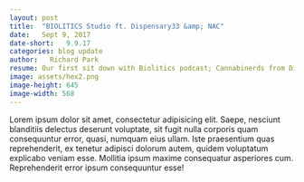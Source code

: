```yaml
---
layout: post
title:  "BIOLITICS Studio ft. Dispensary33 &amp; NAC"
date:   Sept 9, 2017
date-short:   9.9.17
categories: blog update
author:   Richard Park
resume: Our first sit down with Biolitics podcast; Cannabinerds from Dispensary33 and New Age Care.
image: assets/hex2.png
image-height: 645
image-width: 568
---
```

Lorem ipsum dolor sit amet, consectetur adipisicing elit. Saepe, nesciunt blanditiis delectus deserunt voluptate, sit fugit nulla corporis quam consequuntur error, quasi, numquam eius ullam. Iste praesentium quas reprehenderit, ex tenetur adipisci dolorum autem, quidem voluptatum explicabo veniam esse. Mollitia ipsum maxime consequatur asperiores cum. Reprehenderit error ipsum consequuntur esse!
